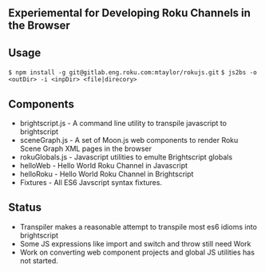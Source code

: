 
## Experiemental for Developing Roku Channels in the Browser


## Usage 

`$ npm install -g git@gitlab.eng.roku.com:mtaylor/rokujs.git`
`$ js2bs -o <outDir> -i <inpDir> <file|direcory>`


## Components
- brightscript.js - A command line utility to transpile javascript to brightscript
- sceneGraph.js - A set of Moon.js web components to render Roku Scene Graph XML pages in the browser
- rokuGlobals.js - Javascript utilities to emulte Brightscript globals
- helloWeb - Hello World Roku Channel in Javascript 
- helloRoku - Hello World Roku Channel in Brightscript
- Fixtures  - All ES6 Javscript syntax fixtures.
## Status

- Transpiler makes a reasonable attempt to transpile most es6 idioms into brightscript
- Some JS expressions like import and switch and throw still need Work
- Work on converting web component projects and global JS utilities has not started.